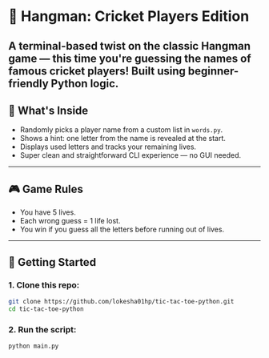 # 🏏 Hangman: Cricket Players Edition 

A terminal-based twist on the classic **Hangman** game — this time you're guessing the names of famous **cricket players**! Built using beginner-friendly Python logic.
---
## 🌟 What's Inside

- Randomly picks a player name from a custom list in `words.py`.
- Shows a hint: one letter from the name is revealed at the start.
- Displays used letters and tracks your remaining lives.
- Super clean and straightforward CLI experience — no GUI needed.

---

## 🎮 Game Rules
- You have 5 lives.
- Each wrong guess = 1 life lost.
- You win if you guess all the letters before running out of lives.

---
## 🚀 Getting Started

### 1. Clone this repo:

```bash
git clone https://github.com/lokesha01hp/tic-tac-toe-python.git
cd tic-tac-toe-python
```

### 2. Run the script:

```bash
python main.py
```
